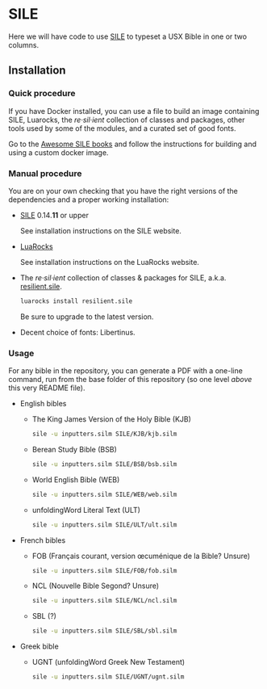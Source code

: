 # SILE


Here we will have code to use [SILE](https://sile-typesetter.org/) to typeset a USX Bible in one or two columns.



## Installation

### Quick procedure

If you have Docker installed, you can use a file to build an image containing SILE, Luarocks, the _re·sil·ient_ collection of classes and packages, other tools used by some of the modules, and a curated set of good fonts.

Go to the [Awesome SILE books](https://github.com/Omikhleia/awesome-sile-books#or-with-a-ready-to-go-docker-image) and follow the instructions for building and using a custom docker image.

### Manual procedure

You are on your own checking that you have the right versions of the dependencies and a proper working installation:

- [SILE](https://github.com/sile-typesetter/sile) 0.14.**11** or upper

  See installation instructions on the SILE website.

- [LuaRocks](https://luarocks.org/)

  See installation instructions on the LuaRocks website.

- The _re·sil·ient_ collection of classes & packages for SILE, a.k.a. [resilient.sile](https://github.com/Omikhleia/resilient.sile).

  ```bash
  luarocks install resilient.sile
  ```

  Be sure to upgrade to the latest version.

- Decent choice of fonts: Libertinus.

### Usage

For any bible in the repository, you can generate a PDF with a one-line command, run from the base folder of this repository (so one level _above_ this very README file).

 - English bibles
    - The King James Version of the Holy Bible (KJB)

      ```bash
      sile -u inputters.silm SILE/KJB/kjb.silm
      ```

    - Berean Study Bible (BSB)

      ```bash
      sile -u inputters.silm SILE/BSB/bsb.silm
      ```

    - World English Bible (WEB)

      ```bash
      sile -u inputters.silm SILE/WEB/web.silm
      ```

    - unfoldingWord Literal Text (ULT)

      ```bash
      sile -u inputters.silm SILE/ULT/ult.silm
      ```

 - French bibles
    - FOB (Français courant, version œcuménique de la Bible? Unsure)

      ```bash
      sile -u inputters.silm SILE/FOB/fob.silm
      ```
 
    - NCL (Nouvelle Bible Segond? Unsure)

      ```bash
      sile -u inputters.silm SILE/NCL/ncl.silm
      ```

    - SBL (?)

      ```bash
      sile -u inputters.silm SILE/SBL/sbl.silm
      ```

 - Greek bible
    - UGNT (unfoldingWord Greek New Testament)

      ```bash
      sile -u inputters.silm SILE/UGNT/ugnt.silm
      ```
